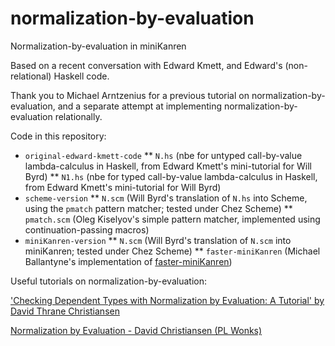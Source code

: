 # normalization-by-evaluation

Normalization-by-evaluation in miniKanren

Based on a recent conversation with Edward Kmett, and Edward's (non-relational) Haskell code.

Thank you to Michael Arntzenius for a previous tutorial on normalization-by-evaluation, and a separate attempt at implementing normalization-by-evaluation relationally.

Code in this repository:

* `original-edward-kmett-code`
** `N.hs` (nbe for untyped call-by-value lambda-calculus in Haskell, from Edward Kmett's mini-tutorial for Will Byrd)
** `N1.hs` (nbe for typed call-by-value lambda-calculus in Haskell, from Edward Kmett's mini-tutorial for Will Byrd)
* `scheme-version`
** `N.scm` (Will Byrd's translation of `N.hs` into Scheme, using the `pmatch` pattern matcher; tested under Chez Scheme)
** `pmatch.scm` (Oleg Kiselyov's simple pattern matcher, implemented using continuation-passing macros)
* `miniKanren-version`
** `N.scm` (Will Byrd's translation of `N.scm` into miniKanren; tested under Chez Scheme)
** `faster-miniKanren` (Michael Ballantyne's implementation of [faster-miniKanren](https://github.com/michaelballantyne/faster-miniKanren))

Useful tutorials on normalization-by-evaluation:

['Checking Dependent Types with Normalization by Evaluation: A Tutorial' by David Thrane Christiansen](http://www.davidchristiansen.dk/tutorials/nbe/)

[Normalization by Evaluation - David Christiansen (PL Wonks)](https://www.youtube.com/watch?v=CpADWJa-f28)
